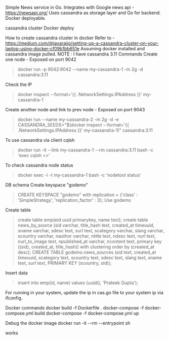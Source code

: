 Simple News service in Go. Integrates with Google news api - https://newsapi.org/
Uses cassandra as storage layer and Go for backend. Docker deployable.

cassandra cluster
Docker deploy

How to create cassandra cluster in docker
Refer to - https://medium.com/@jayarajjg/setting-up-a-cassandra-cluster-on-your-laptop-using-docker-cf09b1bb651e
Assuming docker installed and cassandra image pulled.
NOTE : I have cassandra 3.11
Commands
Create one node - Exposed on port 9042
> docker run -p 9042:9042  --name my-cassandra-1 -m 2g -d cassandra:3.11

Check the IP
> docker inspect --format='{{ .NetworkSettings.IPAddress }}' my-cassandra-1

Create another node and link to prev node - Exposed on port 9043
> docker run --name my-cassandra-2 -m 2g -d -e CASSANDRA_SEEDS="$(docker inspect --format='{{ .NetworkSettings.IPAddress }}' my-cassandra-1)" cassandra:3.11

To use cassandra via client cqlsh
> docker run -it --link my-cassandra-1 --rm cassandra:3.11 bash -c 'exec cqlsh <<IP>>'

To check cassandra node status
> docker exec -i -t my-cassandra-1 bash -c 'nodetool status'

DB schema
Create keyspace "godemo"
> CREATE KEYSPACE "godemo" with replication = {'class' : 'SimpleStrategy', 'replication_factor' : 3};
> Use godemo

Create table
> create table emp(eid uuid primarykey, name text);
> create table news_by_source (sid varchar, title_hash text, created_at timeuuid, sname varchar, sdesc text, surl text, scategory varchar, slang varchar, scountry varchar, nauthor varchar, ntitle text, ndesc text, nurl text, nurl_to_image text, npublished_at varchar, ncontent text, primary key ((sid), created_at, title_hash)) with clustering order by (created_at desc);
> CREATE TABLE godemo.news_sources (sid text, created_at timeuuid, scategory text, scountry text, sdesc text, slang text, sname text, surl text, PRIMARY KEY (scountry, sid));

Insert data
> insert into emp(id, name) values (uuid(), 'Prateek Gupta');

For running in your system, update the ip in cas.go file to your system ip via ifconfig.

Docker commands
docker build -f Dockerfile .
docker-compose -f docker-compose.yml build
docker-compose -f docker-compose.yml up

Debug the docker image
docker run -it --rm --entrypoint sh <image name>

works
